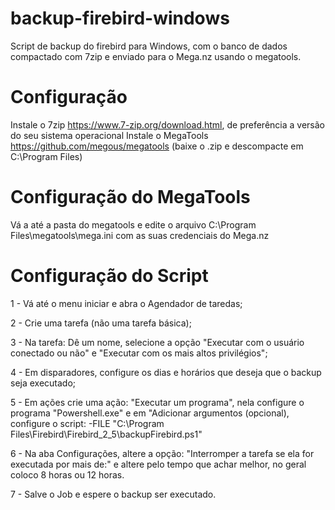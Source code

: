 # backup-firebird-windows
Script de backup do firebird para Windows, com o banco de dados compactado com 7zip e enviado para o Mega.nz usando o megatools.

# Configuração
Instale o 7zip https://www.7-zip.org/download.html, de preferência a versão do seu sistema operacional
Instale o MegaTools https://github.com/megous/megatools (baixe o .zip e descompacte em C:\Program Files\)

# Configuração do MegaTools
Vá a até a pasta do megatools e edite o arquivo C:\Program Files\megatools\mega.ini com as suas credenciais do Mega.nz

# Configuração do Script
1 - Vá até o menu iniciar e abra o Agendador de taredas;

2 - Crie uma tarefa (não uma tarefa básica);

3 - Na tarefa: Dê um nome, selecione a opção "Executar com o usuário conectado ou não" e "Executar com os mais altos privilégios";

4 - Em disparadores, configure os dias e horários que deseja que o backup seja executado;

5 - Em ações crie uma ação: "Executar um programa", nela configure o programa "Powershell.exe" e em "Adicionar argumentos (opcional), configure o script: -FILE "C:\Program Files\Firebird\Firebird_2_5\backupFirebird.ps1"

6 - Na aba Configurações, altere a opção: "Interromper a tarefa se ela for executada por mais de:" e altere pelo tempo que achar melhor, no geral coloco 8 horas ou 12 horas.

7 - Salve o Job e espere o backup ser executado.

